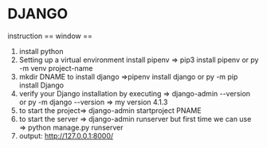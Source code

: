 # DJANGO
 instruction
 == window ==
 1. install python
 2. Setting up a virtual environment install pipenv   => pip3 install pipenv or py -m venv project-name
 3. mkdir DNAME to install django =>pipenv install django or py -m pip install Django
 4. verify your Django installation by executing => django-admin --version or py -m django --version => my version 4.1.3
 5. to start the project=> django-admin startproject PNAME
 6. to start the server => django-admin runserver but first time we can use => python manage.py runserver 
 7. output: http://127.0.0.1:8000/


